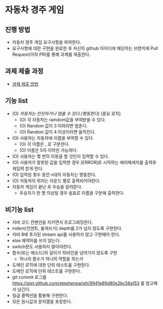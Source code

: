 # 자동차 경주 게임
## 진행 방법
* 자동차 경주 게임 요구사항을 파악한다.
* 요구사항에 대한 구현을 완료한 후 자신의 github 아이디에 해당하는 브랜치에 Pull Request(이하 PR)를 통해 과제를 제출한다.

## 과제 제출 과정
* [과제 제출 방법](https://github.com/next-step/nextstep-docs/tree/master/precourse)

## 기능 list
* (O) *자동차는 전진하거나 멈출 수 있다.(행동한다)* (중요 로직)
  * (O) 각 자동차는 ramdom값을 부여받을 수 있다.
  * (O) Random 값이 3 이하라면 멈춘다.
  * (O) Random 값이 4 이상이라면 움직인다.
* (O) 사용자는 자동차에 이름을 부여할 수 있다.
  * (O) 각 이름은 , 로 구분한다.
  * (O) 이름은 5자 이하만 가능하다.
* (O) 사용자는 몇 번의 이동을 할 것인지 입력할 수 있다.
* (O) 사용자가 잘못된 값을 입력한 경우 [ERROR]로 시작하는 에러메세지를 출력후 재입력 받게 한다.
* (O) 입력된 횟수 동안 n대의 자동차는 행동한다.
* (O) 자동차의 위치는 라운드 별로 출력되어야한다.
* 자동차 게임이 끝난 후 우승을 알려준다.
  * 우승자가 한 명 이상일 경우 쉼표로 이름을 구분해 출력한다.


## 비기능 list
* 자바 코드 컨벤션을 지키면서 프로그래밍한다.
* indent(인덴트, 들여쓰기) depth를 2가 넘지 않도록 구현한다.
* 자바 8에 추가된 stream api를 사용하지 않고 구현해야 한다.
* else 예약어를 쓰지 않는다.
* switch문도 사용하지 말아야한다.
* 함수(또는 메소드)의 길이가 10라인을 넘어가지 않도록 구현
  * 하나의 함수가 하나의 역할을 하는가
* 도메인 로직에 대한 단위 테스트를 구현한다.
* 도메인 로직에 단위 테스트를 구현한다.
* git commit 로그를 https://gist.github.com/stephenparish/9941e89d80e2bc58a153 를 참고해서 남긴다.
* 일급 콜렉션을 활용해 구현한다.
* 모든 원시값과 문자열을 포장한다.